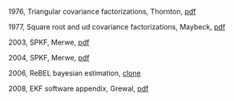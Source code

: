 
1976, Triangular covariance factorizations, Thornton, [pdf](1976%20thornton.pdf)

1977, Square root and ud covariance factorizations, Maybeck, [pdf](1977%20maybeck.pdf)

2003, SPKF, Merwe, [pdf](2003%20merwe.pdf)

2004, SPKF, Merwe, [pdf](2004%20merwe.pdf)

2006, ReBEL bayesian estimation, [clone]()

2008, EKF software appendix, Grewal, [pdf](2008%20grewal.pdf)
